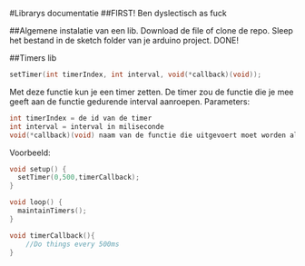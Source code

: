 #Librarys documentatie
##FIRST!
Ben dyslectisch as fuck

##Algemene instalatie van een lib. 
Download de file of clone de repo.
Sleep het bestand in de sketch folder van je arduino project.
DONE!

##Timers lib
````C
setTimer(int timerIndex, int interval, void(*callback)(void));
````
Met deze functie kun je een timer zetten. 
De timer zou de functie die je mee geeft aan de functie gedurende interval aanroepen.
Parameters:
````C
int timerIndex = de id van de timer
int interval = interval in miliseconde
void(*callback)(void) naam van de functie die uitgevoert moet worden als de timer klaar is
```` 
Voorbeeld:
````C
void setup() {
  setTimer(0,500,timerCallback);
}

void loop() {
  maintainTimers();
}

void timerCallback(){
    //Do things every 500ms
}
````